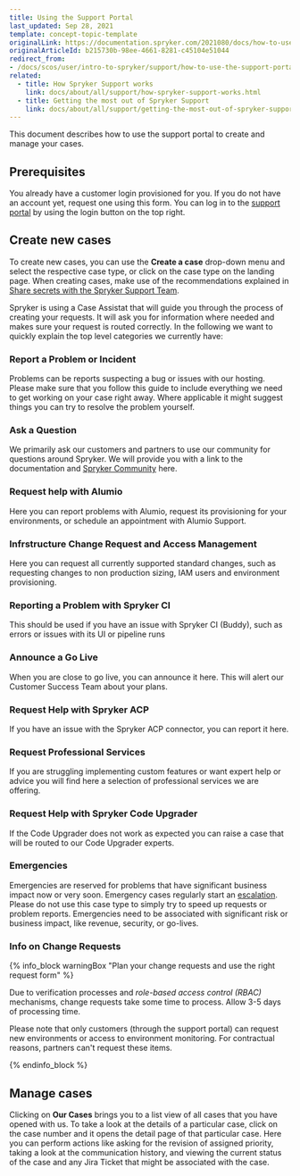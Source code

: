 ```yaml
---
title: Using the Support Portal
last_updated: Sep 28, 2021
template: concept-topic-template
originalLink: https://documentation.spryker.com/2021080/docs/how-to-use-the-support-portal
originalArticleId: b215730b-98ee-4661-8281-c45104e51044
redirect_from:
- /docs/scos/user/intro-to-spryker/support/how-to-use-the-support-portal.html
related:
  - title: How Spryker Support works
    link: docs/about/all/support/how-spryker-support-works.html
  - title: Getting the most out of Spryker Support
    link: docs/about/all/support/getting-the-most-out-of-spryker-support.html
---
```


This document describes how to use the support portal to create and manage your cases.

## Prerequisites

You already have a customer login provisioned for you. If you do not have an account yet, request one using this form.
You can log in to the [support portal](https://support.spryker.com) by using the login button on the top right.

## Create new cases

To create new cases, you can use the **Create a case** drop-down menu and select the respective case type, or click on the case type on the landing page. When creating cases, make use of the recommendations explained in [Share secrets with the Spryker Support Team](/docs/about/all/support/share-secrets-with-the-spryker-support-team.html).

Spryker is using a Case Assistat that will guide you through the process of creating your requests. It will ask you for information where needed and makes sure your request is routed correctly. In the following we want to quickly explain the top level categories we currently have:

### Report a Problem or Incident

Problems can be reports suspecting a bug or issues with our hosting. Please make sure that you follow this guide to include everything we need to get working on your case right away. Where applicable it might suggest things you can try to resolve the problem yourself.

### Ask a Question
We primarily ask our customers and partners to use our community for questions around Spryker. We will provide you with a link to the documentation and [Spryker Community](https://commercequest.space/) here.

### Request help with Alumio
Here you can report problems with Alumio, request its provisioning for your environments, or schedule an appointment with Alumio Support.

### Infrstructure Change Request and Access Management
Here you can request all currently supported standard changes, such as requesting changes to non production sizing, IAM users and environment provisioning.

### Reporting a Problem with Spryker CI
This should be used if you have an issue with Spryker CI (Buddy), such as errors or issues with its UI or pipeline runs

### Announce a Go Live
When you are close to go live, you can announce it here. This will alert our Customer Success Team about your plans.

### Request Help with Spryker ACP
If you have an issue with the Spryker ACP connector, you can report it here.

### Request Professional Services
If you are struggling implementing custom features or want expert help or advice you will find here a selection of professional services we are offering.

### Request Help with Spryker Code Upgrader
If the Code Upgrader does not work as expected you can raise a case that will be routed to our Code Upgrader experts.

### Emergencies

Emergencies are reserved for problems that have significant business impact now or very soon. Emergency cases regularly start an [escalation](/docs/about/all/support/support-case-escalations.html). Please do not use this case type to simply try to speed up requests or problem reports. Emergencies need to be associated with significant risk or business impact, like revenue, security, or go-lives.

###  Info on Change Requests

{% info_block warningBox "Plan your change requests and use the right request form" %}

Due to verification processes and *role-based access control (RBAC)* mechanisms, change requests take some time to process. Allow 3-5 days of processing time.

Please note that only customers (through the support portal) can request new environments or access to environment monitoring. For contractual reasons, partners can't request these items.

{% endinfo_block %}

## Manage cases

Clicking on **Our Cases** brings you to a list view of all cases that you have opened with us. To take a look at the details of a particular case, click on the case number and it opens the detail page of that particular case. Here you can perform actions like asking for the revision of assigned priority, taking a look at the communication history, and viewing the current status of the case and any Jira Ticket that might be associated with the case.
